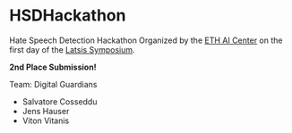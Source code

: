 # HSDHackathon
Hate Speech Detection Hackathon 
Organized by the [ETH AI Center](https://ai.ethz.ch) on the first day of the [Latsis Symposium](https://latsis2023.ethz.ch/hackathon.html).

**2nd Place Submission!**

Team: Digital Guardians 
* Salvatore Cosseddu
* Jens Hauser
* Viton Vitanis

